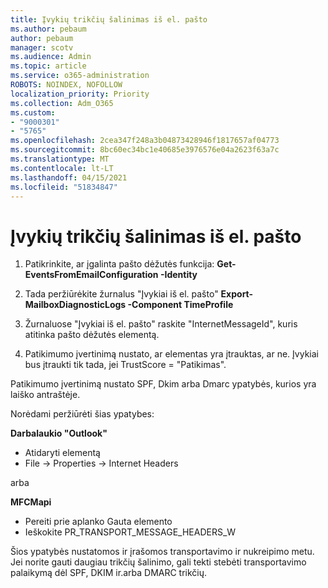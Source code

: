 ```yaml
---
title: Įvykių trikčių šalinimas iš el. pašto
ms.author: pebaum
author: pebaum
manager: scotv
ms.audience: Admin
ms.topic: article
ms.service: o365-administration
ROBOTS: NOINDEX, NOFOLLOW
localization_priority: Priority
ms.collection: Adm_O365
ms.custom:
- "9000301"
- "5765"
ms.openlocfilehash: 2cea347f248a3b04873428946f1817657af04773
ms.sourcegitcommit: 8bc60ec34bc1e40685e3976576e04a2623f63a7c
ms.translationtype: MT
ms.contentlocale: lt-LT
ms.lasthandoff: 04/15/2021
ms.locfileid: "51834847"
---
```

# <a name="troubleshooting-events-from-email"></a>Įvykių trikčių šalinimas iš el. pašto

1. Patikrinkite, ar įgalinta pašto dėžutės funkcija: **Get-EventsFromEmailConfiguration -Identity <mailbox>**

2. Tada peržiūrėkite žurnalus "Įvykiai iš el. pašto" **Export-MailboxDiagnosticLogs <mailbox> -Component TimeProfile**

3. Žurnaluose "Įvykiai iš el. pašto" raskite "InternetMessageId", kuris atitinka pašto dėžutės elementą.  

4. Patikimumo įvertinimą nustato, ar elementas yra įtrauktas, ar ne. Įvykiai bus įtraukti tik tada, jei TrustScore = "Patikimas".

Patikimumo įvertinimą nustato SPF, Dkim arba Dmarc ypatybės, kurios yra laiško antraštėje.

Norėdami peržiūrėti šias ypatybes:

**Darbalaukio "Outlook"**

- Atidaryti elementą
- File -> Properties -> Internet Headers

arba

**MFCMapi**

- Pereiti prie aplanko Gauta elemento
- Ieškokite PR_TRANSPORT_MESSAGE_HEADERS_W

Šios ypatybės nustatomos ir įrašomos transportavimo ir nukreipimo metu. Jei norite gauti daugiau trikčių šalinimo, gali tekti stebėti transportavimo palaikymą dėl SPF, DKIM ir.arba DMARC trikčių.